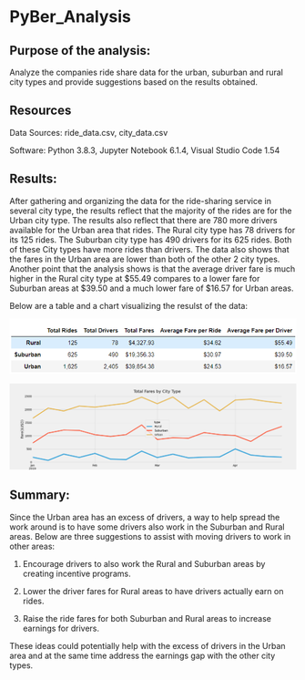 # PyBer_Analysis

## Purpose of the analysis: 
Analyze the companies ride share data for the urban, suburban and rural city types and provide suggestions based on the results obtained. 
## Resources
Data Sources: ride_data.csv, city_data.csv

Software: Python 3.8.3, Jupyter Notebook 6.1.4, Visual Studio Code 1.54
## Results: 

After gathering and organizing the data for the ride-sharing service in several city type, the results reflect that the majority of the rides are for the Urban city type. The results also reflect that there are 780 more drivers available for the Urban area that rides. The Rural city type has 78 drivers for its 125 rides. The Suburban city type has 490 drivers for its 625 rides. Both of these City types have more rides than drivers. The data also shows that the fares in the Urban area are lower than both of the other 2 city types. Another point that the analysis shows is that the average driver fare is much higher in the Rural city type at $55.49 compares to a lower fare for Suburban areas at $39.50 and a much lower fare of $16.57 for Urban areas. 

Below are a table and a chart visualizing the resulst of the data:

![rides_fares_per_city_type.png](https://github.com/DanielGandia/PyBer_Analysis/blob/main/analysis/rides_fares_per_city_type.png)

![PyBer_fare_summary.png](https://github.com/DanielGandia/PyBer_Analysis/blob/main/analysis/PyBer_fare_summary.png)
## Summary: 

Since the Urban area has an excess of drivers, a way to help spread the work around is to have some drivers also work in the Suburban and Rural areas. Below are three suggestions to assist with moving drivers to work in other areas:

1. Encourage drivers to also work the Rural and Suburban areas by creating incentive programs.

2. Lower the driver fares for Rural areas to have drivers actually earn on rides.

3. Raise the ride fares for both Suburban and Rural areas to increase earnings for drivers. 

These ideas could potentially help with the excess of drivers in the Urban area and at the same time address the earnings gap with the other city types. 
